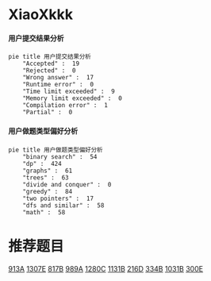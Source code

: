 # XiaoXkkk

<!-- tabs:start -->



#### **用户提交结果分析**

```mermaid
pie title 用户提交结果分析
    "Accepted" :  19
    "Rejected" :  0
    "Wrong answer" :  17
    "Runtime error" :  0
    "Time limit exceeded" :  9
    "Memory limit exceeded" :  0
    "Compilation error" :  1
    "Partial" :  0
```

#### **用户做题类型偏好分析**

```mermaid
pie title 用户做题类型偏好分析
    "binary search" :  54
    "dp" :  424
    "graphs" :  61
    "trees" :  63
    "divide and conquer" :  0
    "greedy" :  84
    "two pointers" :  17
    "dfs and similar" :  58
    "math" :  58
```



<!-- tabs:end -->
# 推荐题目
[913A](https://codeforces.com/contest/913/problem/A)
[1307E](https://codeforces.com/contest/1307/problem/E)
[817B](https://codeforces.com/contest/817/problem/B)
[989A](https://codeforces.com/contest/989/problem/A)
[1280C](https://codeforces.com/contest/1280/problem/C)
[1131B](https://codeforces.com/contest/1131/problem/B)
[216D](https://codeforces.com/contest/216/problem/D)
[334B](https://codeforces.com/contest/334/problem/B)
[1031B](https://codeforces.com/contest/1031/problem/B)
[300E](https://codeforces.com/contest/300/problem/E)
